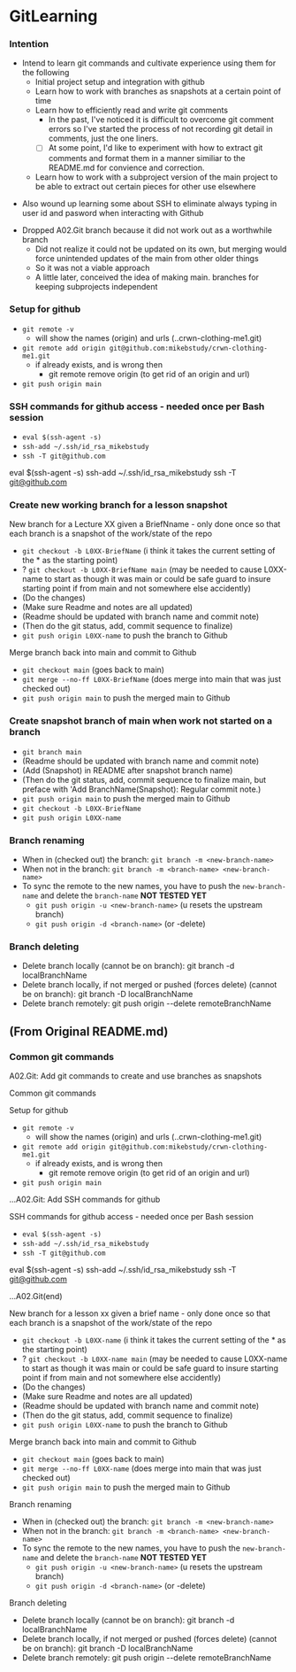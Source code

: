 # GitLearning

### Intention

- Intend to learn git commands and cultivate experience using them for the following
    + Initial project setup and integration with github
    + Learn how to work with branches as snapshots at a certain point of time
    + Learn how to efficiently read and write git comments
        * In the past, I've noticed it is difficult to overcome git comment errors so I've started the process of not recording git detail in comments, just the one liners. 
        * [ ] At some point, I'd like to experiment with how to extract git comments and format them in a manner similiar to the README.md for convience and correction.
    + Learn how to work with a subproject version of the main project to be able to extract out certain pieces for other use elsewhere
+ Also wound up learning some about SSH to eliminate always typing in user id and pasword when interacting with Github
- Dropped A02.Git branch because it did not work out as a worthwhile branch
    + Did not realize it could not be updated on its own, but merging would force unintended updates of the main from other older things
    + So it was not a viable approach
    + A little later, conceived the idea of making main.<SubProject> branches for keeping subprojects independent

### Setup for github

- `git remote -v`
    + will show the names (origin) and urls (..crwn-clothing-me1.git)
- `git remote add origin git@github.com:mikebstudy/crwn-clothing-me1.git`
    + if already exists, and is wrong then
        + git remote remove origin (to get rid of an origin and url)
- `git push origin main`

### SSH commands for github access - needed once per Bash session 

- `eval $(ssh-agent -s)`
- `ssh-add ~/.ssh/id_rsa_mikebstudy`
- `ssh -T git@github.com`

eval $(ssh-agent -s)
ssh-add ~/.ssh/id_rsa_mikebstudy
ssh -T git@github.com

### Create new working branch for a lesson snapshot

New branch for a Lecture XX given a BriefNname - only done once so that each branch is a snapshot of the work/state of the repo

- `git checkout -b L0XX-BriefName` (i think it takes the current setting of the * as the starting point)
- ? `git checkout -b L0XX-BriefName main` (may be needed to cause L0XX-name to start as though it was main or could be safe guard to insure starting point if from main and not somewhere else accidently)
- (Do the changes)
- (Make sure Readme and notes are all updated)
- (Readme should be updated with branch name and commit note)
- (Then do the git status, add, commit sequence to finalize)
- `git push origin L0XX-name` to push the branch to Github

Merge branch back into main and commit to Github

- `git checkout main` (goes back to main)
- `git merge --no-ff L0XX-BriefName` (does merge into main that was just checked out)
- `git push origin main` to push the merged main to Github

### Create snapshot branch of main when work not started on a branch

- `git branch main`
- (Readme should be updated with branch name and commit note)
- (Add (Snapshot) in README after snapshot branch name)
- (Then do the git status, add, commit sequence to finalize main, but preface with 'Add BranchName(Snapshot): Regular commit note.)
- `git push origin main` to push the merged main to Github
- `git checkout -b L0XX-BriefName`
- `git push origin L0XX-name`

### Branch renaming

- When in (checked out) the branch: `git branch -m <new-branch-name>`
- When not in the branch: `git branch -m <branch-name> <new-branch-name>`
- To sync the remote to the new names, you have to push the `new-branch-name` and delete the `branch-name` **NOT TESTED YET**
    + `git push origin -u <new-branch-name>` (u resets the upstream branch)
    + `git push origin -d <branch-name>` (or -delete)

### Branch deleting

- Delete branch locally (cannot be on branch): git branch -d localBranchName
- Delete branch locally, if not merged or pushed (forces delete) (cannot be on branch): git branch -D localBranchName
- Delete branch remotely: git push origin --delete remoteBranchName


## (From Original README.md)

### Common git commands 

A02.Git: Add git commands to create and use branches as snapshots

Common git commands

Setup for github

- `git remote -v`
    + will show the names (origin) and urls (..crwn-clothing-me1.git)
- `git remote add origin git@github.com:mikebstudy/crwn-clothing-me1.git`
    + if already exists, and is wrong then
        + git remote remove origin (to get rid of an origin and url)
- `git push origin main`

...A02.Git: Add SSH commands for github 

SSH commands for github access - needed once per Bash session 

- `eval $(ssh-agent -s)`
- `ssh-add ~/.ssh/id_rsa_mikebstudy`
- `ssh -T git@github.com`

eval $(ssh-agent -s)
ssh-add ~/.ssh/id_rsa_mikebstudy
ssh -T git@github.com

...A02.Git(end)

New branch for a lesson xx given a brief name - only done once so that each branch is a snapshot of the work/state of the repo

- `git checkout -b L0XX-name` (i think it takes the current setting of the * as the starting point)
- ? `git checkout -b L0XX-name main` (may be needed to cause L0XX-name to start as though it was main or could be safe guard to insure starting point if from main and not somewhere else accidently)
- (Do the changes)
- (Make sure Readme and notes are all updated)
- (Readme should be updated with branch name and commit note)
- (Then do the git status, add, commit sequence to finalize)
- `git push origin L0XX-name` to push the branch to Github

Merge branch back into main and commit to Github

- `git checkout main` (goes back to main)
- `git merge --no-ff L0XX-name` (does merge into main that was just checked out)
- `git push origin main` to push the merged main to Github

Branch renaming

- When in (checked out) the branch: `git branch -m <new-branch-name>`
- When not in the branch: `git branch -m <branch-name> <new-branch-name>`
- To sync the remote to the new names, you have to push the `new-branch-name` and delete the `branch-name` **NOT TESTED YET**
    + `git push origin -u <new-branch-name>` (u resets the upstream branch)
    + `git push origin -d <branch-name>` (or -delete)

Branch deleting

- Delete branch locally (cannot be on branch): git branch -d localBranchName
- Delete branch locally, if not merged or pushed (forces delete) (cannot be on branch): git branch -D localBranchName
- Delete branch remotely: git push origin --delete remoteBranchName

